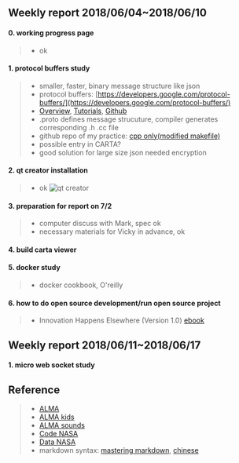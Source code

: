 ## Weekly report 2018/06/04~2018/06/10

#### 0. working progress page
>* ok

#### 1. protocol buffers study
>* smaller, faster, binary message structure like json
>* protocol buffers: [https://developers.google.com/protocol-buffers/](https://developers.google.com/protocol-buffers/)
>* [Overview](https://developers.google.com/protocol-buffers/docs/overview), [Tutorials](https://developers.google.com/protocol-buffers/docs/tutorials), [Github](https://github.com/google/protobuf/releases)
>* .proto defines message strucuture, compiler generates corresponding .h .cc file
>* github repo of my practice: [cpp only(modified makefile)](https://github.com/duidae/Asiaa-work/tree/master/protobuf-example)
>* possible entry in CARTA?
>* good solution for large size json needed encryption

#### 2. qt creator installation 
>* ok
![qt creator](https://duidae.github.io/Asiaa-work/images/2018-06-09%2019-03-55%20qtcreator.png)

#### 3. preparation for report on 7/2
>* computer discuss with Mark, spec ok
>* necessary materials for Vicky in advance, ok

#### 4. build carta viewer

#### 5. docker study
>* docker cookbook, O'reilly

#### 6. how to do open source development/run open source project
>* Innovation Happens Elsewhere (Version 1.0) [ebook](https://www.dreamsongs.com/IHE/)

## Weekly report 2018/06/11~2018/06/17
#### 1. micro web socket study

## Reference
>* [ALMA](http://www.almaobservatory.org/en/home/)
>* [ALMA kids](http://kids.alma.cl/?lang=zh)
>* [ALMA sounds](http://www.almasounds.org/)
>* [Code NASA](https://code.nasa.gov/)
>* [Data NASA](https://data.nasa.gov/)
>* markdown syntax: [mastering markdown](https://guides.github.com/features/mastering-markdown/), [chinese](https://github.com/othree/markdown-syntax-zhtw)
